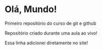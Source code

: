 # Olá, Mundo!
 Primeiro repositório do curso de git e github

Repositório criado durante uma aula ao vivo! 

Essa linha adicionei diretamente no site!
